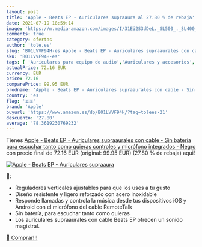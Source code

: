 ```yaml
---
layout: post
title: 'Apple - Beats EP - Auriculares supraaura al 27.80 % de rebaja'
date: 2021-07-19 18:59:14
image: 'https://m.media-amazon.com/images/I/31Ei2S3dDeL._SL500_._SL400_.jpg'
comments: true
category: ofertas
author: 'tole.es'
slug: 'B01LVVF94H-es Apple - Beats EP - Auriculares supraaurales con cable -...'
sku: 'B01LVVF94H-es'
tags: [ 'Auriculares para equipo de audio','Auriculares y accesorios','Electrónica','apple', ]
actualPrice: 72.16 EUR
currency: EUR
price: 72.16
comparePrice: 99.95 EUR
prodname: 'Apple - Beats EP - Auriculares supraaurales con cable - Sin batería para escuchar tanto como quieras  controles y micrófono integrados - Negro'
country: 'es'
flag: '🇪🇸'
brand: 'Apple'
buyurl: 'https://www.amazon.es/dp/B01LVVF94H/?tag=tolees-21'
descuento: '27.80'
average: '78.3619230769232'
---
```


Tienes [Apple - Beats EP - Auriculares supraaurales con cable - Sin batería para escuchar tanto como quieras  controles y micrófono integrados - Negro](https://www.amazon.es/dp/B01LVVF94H/?tag=tolees-21) con precio final de  72.16 EUR (original: 99.95 EUR) (27.80 %  de rebaja) aqui!

[![Apple - Beats EP - Auriculares supraaura](https://m.media-amazon.com/images/I/31Ei2S3dDeL._SL500_._SL400_.jpg)](https://www.amazon.es/dp/B01LVVF94H/?tag=tolees-21)

🔎:

- Reguladores verticales ajustables para que los uses a tu gusto
- Diseño resistente y ligero reforzado con acero inoxidable
- Responde llamadas y controla la música desde tus dispositivos iOS y Android con el micrófono del cable RemoteTalk
- Sin batería, para escuchar tanto como quieras
- Los auriculares supraaurales con cable Beats EP ofrecen un sonido magistral.

[🛒 Comprar!!!](https://www.amazon.es/dp/B01LVVF94H/?tag=tolees-21)

